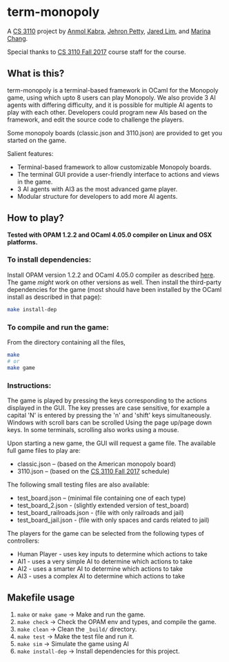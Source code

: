 # term-monopoly

A [CS 3110](https://www.cs.cornell.edu/courses/cs3110/2017fa/) project by [Anmol Kabra](https://anmolkabra.com), [Jehron Petty](https://github.com/JehronPett), [Jared Lim](https://github.com/JunyoungLim), and [Marina Chang](mailto:mpc84@cornell.edu).

Special thanks to [CS 3110 Fall 2017](https://www.cs.cornell.edu/courses/cs3110/2017fa/) course staff for the course.

## What is this?

term-monopoly is a terminal-based framework in OCaml for the Monopoly game, using which upto 8 users can play Monopoly. We also provide 3 AI agents with differing difficulty, and it is possible for multiple AI agents to play with each other. Developers could program new AIs based on the framework, and edit the source code to challenge the players.

Some monopoly boards (classic.json and 3110.json) are provided to get you started on the game.

Salient features:
- Terminal-based framework to allow customizable Monopoly boards.
- The terminal GUI provide a user-friendly interface to actions and views in the game.
- 3 AI agents with AI3 as the most advanced game player.
- Modular structure for developers to add more AI agents.

## How to play?

**Tested with OPAM 1.2.2 and OCaml 4.05.0 compiler on Linux and OSX platforms.**

### To install dependencies:
Install OPAM version 1.2.2 and OCaml 4.05.0 compiler as described [here](http://www.cs.cornell.edu/courses/cs3110/2017fa/install.html). The game _might_ work on other versions as well. Then install the third-party dependencies for the game (most should have been installed by the OCaml install as described in that page):
```bash
make install-dep
```

### To compile and run the game:
From the directory containing all the files,
```bash
make
# or
make game
```

### Instructions:
The game is played by pressing the keys corresponding
to the actions displayed in the GUI.
The key presses are case sensitive,
for example a capital 'N' is entered by pressing
the 'n' and 'shift' keys simultaneously.
Windows with scroll bars can be scrolled Using
the page up/page down keys. In some terminals, scrolling
also works using a mouse.

Upon starting a new game, the GUI will request a game file.
The available full game files to play are:
- classic.json – (based on the American monopoly board)
- 3110.json – (based on the [CS 3110 Fall 2017](https://www.cs.cornell.edu/courses/cs3110/2017fa/) schedule)

The following small testing files are also available:
- test_board.json – (minimal file containing one of each type)
- test_board_2.json - (slightly extended version of test_board)
- test_board_railroads.json - (file with only railroads and jail)
- test_board_jail.json - (file with only spaces and cards related to jail)

The players for the game can be selected from the following
types of controllers:
- Human Player - uses key inputs to determine which actions to take
- AI1 - uses a very simple AI to determine which actions to take
- AI2 - uses a smarter AI to determine which actions to take
- AI3 - uses a complex AI to determine which actions to take

## Makefile usage

1. `make` or `make game` -> Make and run the game.
2. `make check` -> Check the OPAM env and types, and compile the game.
3. `make clean` -> Clean the `_build/` directory.
4. `make test` -> Make the test file and run it.
5. `make sim` -> Simulate the game using AI
6. `make install-dep` -> Install dependencies for this project.